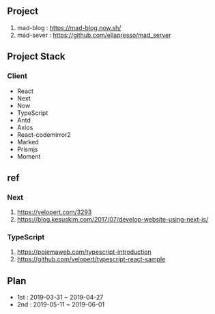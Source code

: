 ## Project

1. mad-blog : https://mad-blog.now.sh/
2. mad-sever : https://github.com/ellapresso/mad_server

## Project Stack

### Client

- React
- Next
- Now
- TypeScript
- Antd
- Axios
- React-codemirror2
- Marked
- Prismjs
- Moment

## ref

### Next

1. https://velopert.com/3293
2. https://blog.kesuskim.com/2017/07/develop-website-using-next-js/

### TypeScript

1. https://poiemaweb.com/typescript-introduction
2. https://github.com/velopert/typescript-react-sample

## Plan

- 1st : 2019-03-31 ~ 2019-04-27
- 2nd : 2019-05-11 ~ 2019-06-01
